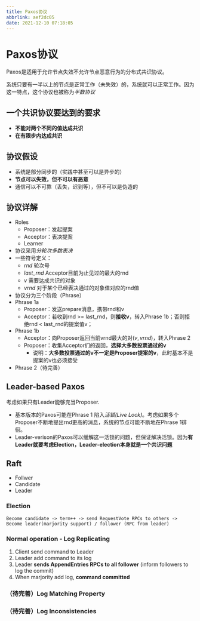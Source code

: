 ```yaml
---
title: Paxos协议
abbrlink: aef2dc05
date: 2021-12-10 07:18:05
---
```

# Paxos协议

Paxos是适用于允许节点失效不允许节点恶意行为的分布式共识协议。

系统只要有一半以上的节点是正常工作（未失效）的，系统就可以正常工作。因为这一特点，这个协议也被称为*半数协议*

## 一个共识协议要达到的要求
- **不能对两个不同的值达成共识**
- **在有限步内达成共识**

## 协议假设
- 系统是部分同步的（实践中甚至可以是异步的）
- **节点可以失效，但不可以有恶意**
- 通信可以不可靠（丢失，迟到等），但不可以是伪造的

## 协议详解
- Roles
  - Proposer：发起提案
  - Acceptor：表决提案
  - Learner
- 协议采用*分轮次多数表决*
- 一些符号定义：
  - *rnd* 轮次号
  - *last_rnd* Acceptor目前为止见过的最大的rnd
  - *v* 需要达成共识的对象
  - *vrnd* 对于某个已经表决通过的对象值对应的rnd值
- 协议分为三个阶段（Phrase）
- Phrase 1a
  - Proposer：发送prepare消息，携带rnd和v
  - Acceptor：若收到rnd >= last_rnd，则**接收v**，转入Phrase 1b；否则拒绝rnd < last_rnd的提案值v；
- Phrase 1b
  - Acceptor：向Proposer返回当前vrnd最大的对$(v, vrnd)$，转入Phrase 2
  - Proposer：收集Acceptor们的返回，**选择大多数投票通过的v**
    - 说明：**大多数投票通过的v不一定是Proposer提案的v**，此时基本不是提案的v也必须接受
- Phrase 2（待完善）

## Leader-based Paxos
考虑如果只有Leader能够充当Proposer.

- 基本版本的Paxos可能在Phrase 1 陷入*活锁(Live Lock)*。考虑如果多个Proposer不断地提出rnd更高的消息，系统的节点可能不断地在Phrase 1徘徊。
- Leader-verison的Paxos可以缓解这一活锁的问题，但保证解决活锁。因为**有Leader就要考虑Election，Leader-election本身就是一个共识问题**

## Raft
- Follwer
- Candidate
- Leader

### Election
```
Become candidate -> term++ -> send RequestVote RPCs to others -> Become leader(marjority support) / follower (RPC from leader)
```

### Normal operation - Log Replicating
1. Client send command to Leader
2. Leader add command to its log
3. Leader **sends AppendEntries RPCs to all follower** (inform followers to log the commit)
4. When marjority add log, **command committed**

### （待完善）Log Matching Property

### （待完善）Log Inconsistencies
